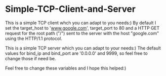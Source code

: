 # Simple-TCP-Client-and-Server

This is a simple TCP client whch you can adapt to you needs:)
By default I set the target_host to 'www.google.com', target_port to 80 and a HTTP GET request for the root path ("/") sent to the server with the host "google.com" using the HTTP/1.1 protocol.

This is a simple TCP server which you can adapt to your needs:) 
The default values for bind_ip and bind_port are '0.0.0.0' and 9999, so feel free to change those if need be.

Feel free to change these variables and I hope this helped:)
